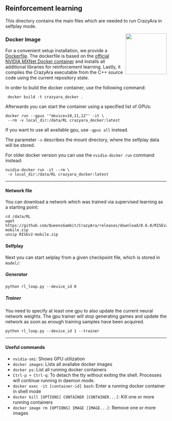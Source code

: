 ## Reinforcement learning

This directory contains the main files which are needed to run CrazyAra in selfplay mode.

<img align="right" src="https://www.docker.com/sites/default/files/d8/2019-07/horizontal-logo-monochromatic-white.png" width="128">

### Docker Image

For a convenient setup installation, we provide a
[Dockerfile](https://github.com/QueensGambit/CrazyAra/blob/master/engine/src/rl/Dockerfile).
The dockerfile is based on the [official NVIDIA 
MXNet Docker container](https://docs.nvidia.com/deeplearning/frameworks/mxnet-release-notes/overview.html#overview) and
installs all additional libraries for reinforcement learning.
Lastly, it compiles the CrazyAra executable from the C++ source code using the current repository state.

In order to build the docker container, use the following command:
 
```shell script
 docker build -t crazyara_docker .
```

Afterwards you can start the container using a specified list of GPUs:
```shell script
docker run --gpus '"device=10,11,12"' -it \
 --rm -v local_dir:/data/RL crazyara_docker:latest
```
If you want to use all available gpu, use `-gpus all` instead.

The parameter `-v` describes the mount directory, where the selfplay data will be stored.

For older docker version you can use the `nvidia-docker run` command instead:
```shell script
nvidia-docker run -it --rm \
 -v local_dir:/data/RL crazyara_docker:latest
```

---

#### Network file
You can download a network which was trained via
 supervised learning as a starting point:

```shell script
cd /data/RL
wget https://github.com/QueensGambit/CrazyAra/releases/download/0.6.0/RISEv2-mobile.zip
unzip RISEv2-mobile.zip
```

#### Selfplay

Next you can start selplay from a given checkpoint file, which is stored in `model/`:

##### Generator
```shell script
python rl_loop.py --device_id 0
```

##### Trainer
You need to specify at least one gpu to also update the current neural network weights.
The gpu trainer will stop generating games and update the network as soon as enough training samples have been acquired.

```shell script
python rl_loop.py --device_id 1 --trainer
```

---

#### Useful commands

*   `nvidia-smi`: Shows GPU utilization
*   `docker images`: Lists all availabe docker images
*   `docker ps`: List all running docker containers
*   `Ctrl-p + Ctrl-q`: To detach the tty without exiting the shell. Processes will continue running in daemon mode.
*   `docker exec -it [container-id] bash`: Enter a running docker container in shell mode
*   `docker kill [OPTIONS] CONTAINER [CONTAINER...]`: Kill one or more running containers
*   `docker image rm [OPTIONS] IMAGE [IMAGE...]`: Remove one or more images
